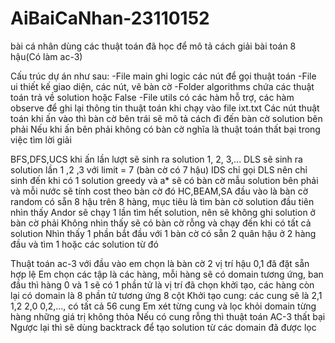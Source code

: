 # AiBaiCaNhan-23110152
bài cá nhân dùng các thuật toán đã học để mô tả cách giải bài toán 8 hậu(Có làm ac-3)

Cấu trúc dự án như sau:
-File main ghi logic các nút để gọi thuật toán
-File ui thiết kế giao diện, các nút, vẽ bàn cờ
-Folder algorithms chứa các thuật toán trả về solution hoặc False
-File utils có các hàm hỗ trợ, các hàm observe để ghi lại thông tin thuật toán khi chạy vào file ixt.txt
Các nút thuật toán khi ấn vào thì bàn cờ bên trái sẽ mô tả cách đi đến bàn cờ solution bên phải
Nếu khi ấn bên phải không có bàn cờ nghĩa là thuật toán thất bại trong việc tìm lời giải

BFS,DFS,UCS khi ấn lần lượt sẽ sinh ra solution 1, 2, 3,...
DLS sẽ sinh ra solution lần 1 ,2 ,3 với limit = 7 (bàn cờ có 7 hậu)
IDS chỉ gọi DLS nên chỉ sinh đến khi có 1 solution
greedy và a* sẽ có bàn cờ mẫu solution bên phải và mỗi nước sẽ tính cost theo bàn cờ đó
HC,BEAM,SA đầu vào là bàn cờ random có sẵn 8 hậu trên 8 hàng, mục tiêu là tìm bàn cờ solution đầu tiên nhìn thấy
Andor sẽ chạy 1 lần tìm hết solution, nên sẽ không ghi solution ở bàn cờ phải
Không nhìn thấy sẽ có bàn cờ rỗng và chạy đến khi có tất cả solution
Nhìn thấy 1 phần bắt đầu với 1 bàn cờ có sẵn 2 quân hậu ở 2 hàng đầu và tìm 1 hoặc các solution từ đó

Thuật toán ac-3 với đầu vào em chọn là bàn cờ 2 vị trí hậu 0,1 đă đặt sẵn hợp lệ
Em chọn các tập là các hàng, mỗi hàng sẽ có domain tương ứng, ban đầu thì hàng 0 và 1 sẽ có 1 phần tử là vị trí đã chọn khởi tạo, các hàng còn lại có domain là 8 phần tử tương ứng 8 cột
Khởi tạo cung: các cung sẽ là 2,1 1,2 2,0 0,2,..., có tất cả 56 cung
Em xét từng cung và lọc khỏi domain từng hàng những giá trị không thỏa
Nếu có cung rỗng thì thuật toán AC-3 thất bại
Ngược lại thì sẽ dùng backtrack để tạo solution từ các domain đã được lọc



